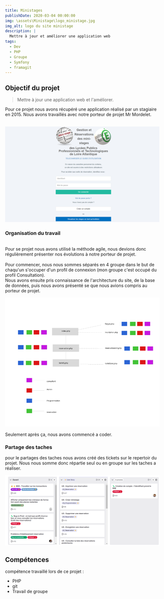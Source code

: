 ```yaml
---
title: Ministages
publishDate: 2020-03-04 00:00:00
img: \assets\Ministage\logo_ministage.jpg
img_alt: logo du site ministage
description: |
  Mettre à jour et améliorer une application web
tags:
  - Dev
  - PHP
  - Groupe
  - Symfony
  - framagit
---
```


## Objectif du projet

> Mettre à jour une application web et l'améliorer.

Pour ce projet nous avons récupéré une application réalisé par un stagiaire en 2015.
Nous avons travaillés avec notre porteur de projet Mr Mordelet.
<br></br>

![page de login](/public/assets/Ministage/login_ministage.png)

### Organisation du travail
<br>Pour se projet nous avons utilisé la méthode agile, nous devions donc régulièrement présenter nos évolutions à notre porteur de projet.</br>
<br>Pour commencer, nous nous sommes séparés en 4 groupe dans le but de chaqu'un s'occuper d'un profil de connexion (mon groupe c'est occupé du profil Consultation).</br>
Nous avons ensuite pris connaissance de l'architecture du site, de la base de données, puis nous avons présenté se que nous avions compris au porteur de projet.

![cartographie de l'application](/public/assets/Ministage/cartographie.png)

Seulement après ça, nous avons commencé a coder.


### Partage des taches

pour le partages des taches nous avons créé des tickets sur le repertoir du projet. Nous nous somme donc répartie seul ou en groupe sur les taches a réaliser.

![ticket git](/public/assets/Ministage/ticket.png)

## Compétences

compétence travaillé lors de ce projet :
- PHP
- git
- Travail de groupe
